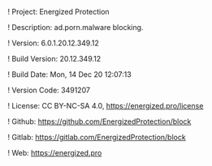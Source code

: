 ! Project: Energized Protection

! Description: ad.porn.malware blocking.

! Version: 6.0.1.20.12.349.12

! Build Version: 20.12.349.12

! Build Date: Mon, 14 Dec 20 12:07:13

! Version Code: 3491207

! License: CC BY-NC-SA 4.0, https://energized.pro/license

! Github: https://github.com/EnergizedProtection/block

! Gitlab: https://gitlab.com/EnergizedProtection/block


! Web: https://energized.pro

